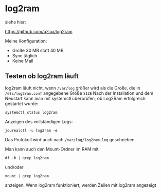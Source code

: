 # log2ram

siehe hier:

https://github.com/azlux/log2ram

Meine Konfiguration:
* Größe 30 MB statt 40 MB
* Sync täglich
* Keine Mail

## Testen ob log2ram läuft

log2ram läuft nicht, wenn `/var/log` größer wird als die Größe, die in `/etc/log2ram.conf` angegebene Größe `SIZE`
Nach der Installation und dem Neustart kann man mit systemctl überprüfen, ob Log2Ram erfolgreich gestartet wurde:

```
systemctl status log2ram
```

Anzeigen des vollständigen Logs:

```
journalctl -u log2ram -e
```

Das Protokoll wird auch nach `/var/log/log2ram.log` geschrieben.

Man kann auch den Mount-Ordner im RAM mit 

    df -h | grep log2ram

und/oder

    mount | grep log2ram

anzeigen. Wenn log2ram funktioniert, werden Zeilen mit log2ram angezeigt

